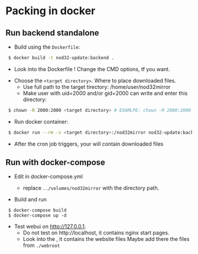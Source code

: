
# Packing in docker

## Run backend standalone

* Build using the `Dockerfile`:
```bash
 $ docker build -t nod32-update:backend .
```
  - Look into the Dockerfile ! Change the CMD options, tf you want.

* Choose the `<target directory>`. Where to place downloaded files.
  - Use full path to the target tirectory: /home/user/nod32mirror
  - Make user with uid=2000 and/or gid=2000 can write and enter this directory:
```bash
 $ chown -R 2000:2000 <target directory> # EXAMLPE: chown -R 2000:2000 /home/user/nod32mirror
```

* Run docker container:
```bash
 $ docker run --rm -v <target directory>:/nod32mirror nod32-update:backend
```

* After the cron job triggers,
  your <target directory> will contain downloaded files

## Run with docker-compose

* Edit <target directory> in docker-compose.yml
  - replace `../volumes/nod32mirror` with the directory path.

* Build and run

```
 $ docker-compose build
 $ docker-compose up -d
```

* Test webui on http://127.0.0.1.
  - Do not test on http://localhost, it contains nginx start pages.
  - Look into the <target directory>, it contains the website files
    Maybe add there the files from `./webroot`

